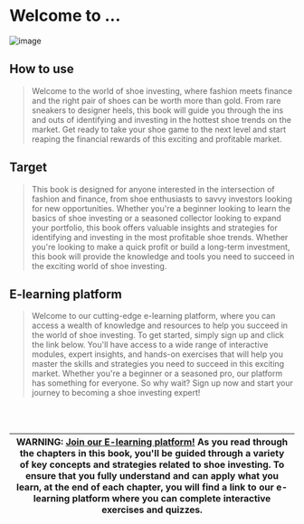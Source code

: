 # Welcome to ...
![image](https://cdn.discordapp.com/attachments/633947157673672714/1066676856146903050/olaf.png "test")
## How to use
> Welcome to the world of shoe investing, where fashion meets finance and the right pair of shoes can be worth more than gold. From rare sneakers to designer heels, this book will guide you through the ins and outs of identifying and investing in the hottest shoe trends on the market. Get ready to take your shoe game to the next level and start reaping the financial rewards of this exciting and profitable market.

## Target
> This book is designed for anyone interested in the intersection of fashion and finance, from shoe enthusiasts to savvy investors looking for new opportunities. Whether you're a beginner looking to learn the basics of shoe investing or a seasoned collector looking to expand your portfolio, this book offers valuable insights and strategies for identifying and investing in the most profitable shoe trends. Whether you're looking to make a quick profit or build a long-term investment, this book will provide the knowledge and tools you need to succeed in the exciting world of shoe investing.

## E-learning platform
> Welcome to our cutting-edge e-learning platform, where you can access a wealth of knowledge and resources to help you succeed in the world of shoe investing. To get started, simply sign up and click the link below. You'll have access to a wide range of interactive modules, expert insights, and hands-on exercises that will help you master the skills and strategies you need to succeed in this exciting market. Whether you're a beginner or a seasoned pro, our platform has something for everyone. So why wait? Sign up now and start your journey to becoming a shoe investing expert!
<br>
<br>

| WARNING: <a href="http://localhost:8080" target="_blank">Join our E-learning platform!</a> As you read through the chapters in this book, you'll be guided through a variety of key concepts and strategies related to shoe investing. To ensure that you fully understand and can apply what you learn, at the end of each chapter, you will find a link to our e-learning platform where you can complete interactive exercises and quizzes. |
| --- |